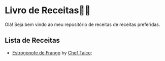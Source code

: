 # Livro de Receitas👨‍🍳
Olá! Seja bem vindo ao meu repositório de receitas de receitas preferidas.
## Lista de Receitas
- [Estrogonofe de Frango](https://www.youtube.com/watch?v=ZTmBYSA7gYc) by [Chef Taíco](https://www.youtube.com/user/ChefTaico);
